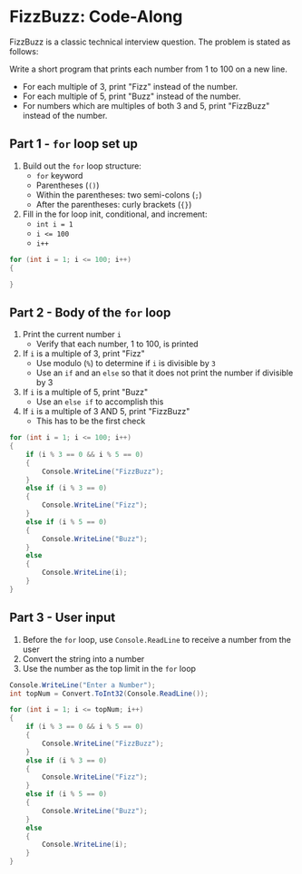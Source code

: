 # FizzBuzz: Code-Along
FizzBuzz is a classic technical interview question. The problem is stated as follows:

Write a short program that prints each number from 1 to 100 on a new line. 
- For each multiple of 3, print "Fizz" instead of the number. 
- For each multiple of 5, print "Buzz" instead of the number. 
- For numbers which are multiples of both 3 and 5, print "FizzBuzz" instead of the number.

## Part 1 - `for` loop set up
1. Build out the `for` loop structure:
    - `for` keyword
    - Parentheses (`()`)
    - Within the parentheses: two semi-colons (`;`)
    - After the parentheses: curly brackets (`{}`)
1. Fill in the for loop init, conditional, and increment:
    - `int i = 1`
    - `i <= 100`
    - `i++`

```cs
for (int i = 1; i <= 100; i++)
{

}
```

## Part 2 - Body of the `for` loop
1. Print the current number `i`
    - Verify that each number, 1 to 100, is printed
1. If `i` is a multiple of 3, print "Fizz"
    - Use modulo (`%`) to determine if `i` is divisible by `3`
    - Use an `if` and an `else` so that it does not print the number if divisible by 3
1. If `i` is a multiple of 5, print "Buzz"
    - Use an `else if` to accomplish this
1. If `i` is a multiple of 3 AND 5, print "FizzBuzz"
    - This has to be the first check

```cs
for (int i = 1; i <= 100; i++)
{
    if (i % 3 == 0 && i % 5 == 0)
    {
        Console.WriteLine("FizzBuzz");
    }
    else if (i % 3 == 0)
    {
        Console.WriteLine("Fizz");
    }
    else if (i % 5 == 0)
    {
        Console.WriteLine("Buzz");
    }
    else
    {
        Console.WriteLine(i);
    }
}
```

## Part 3 - User input
1. Before the `for` loop, use `Console.ReadLine` to receive a number from the user
1. Convert the string into a number
1. Use the number as the top limit in the `for` loop

```cs
Console.WriteLine("Enter a Number");
int topNum = Convert.ToInt32(Console.ReadLine());

for (int i = 1; i <= topNum; i++)
{
    if (i % 3 == 0 && i % 5 == 0)
    {
        Console.WriteLine("FizzBuzz");
    }
    else if (i % 3 == 0)
    {
        Console.WriteLine("Fizz");
    }
    else if (i % 5 == 0)
    {
        Console.WriteLine("Buzz");
    }
    else
    {
        Console.WriteLine(i);
    }
}
```